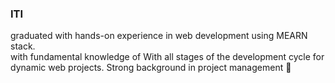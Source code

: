 ### ITI  
graduated with hands-on experience in web development using MEARN stack.  
with fundamental knowledge of With all stages of the development cycle for dynamic web projects. Strong background in project
management 👋

<!--
**GamalAbdELNasser77/GamalAbdELNasser77** is a ✨ _special_ ✨ repository because its `README.md` (this file) appears on your GitHub profile.

Here are some ideas to get you started:

- 🔭 I’m currently working on ...
- 🌱 I’m currently learning ...
- 👯 I’m looking to collaborate on ...
- 🤔 I’m looking for help with ...
- 💬 Ask me about ...
- 📫 How to reach me: ...
- 😄 Pronouns: ...
- ⚡ Fun fact: ...
-->
